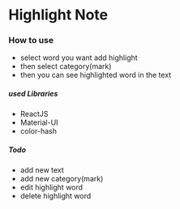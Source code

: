 # Highlight Note

### How to use
- select word you want add highlight
- then select category(mark)
- then you can see highlighted word in the text

##### used Libraries
- ReactJS
- Material-UI
- color-hash

##### Todo
- add new text
- add new category(mark)
- edit highlight word
- delete highlight word